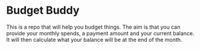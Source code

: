 # Budget Buddy

This is a repo that will help you budget things. The aim is that you can provide your monthly spends, a payment amount and your current balance. It will then calculate what your balance will be at the end of the month.
